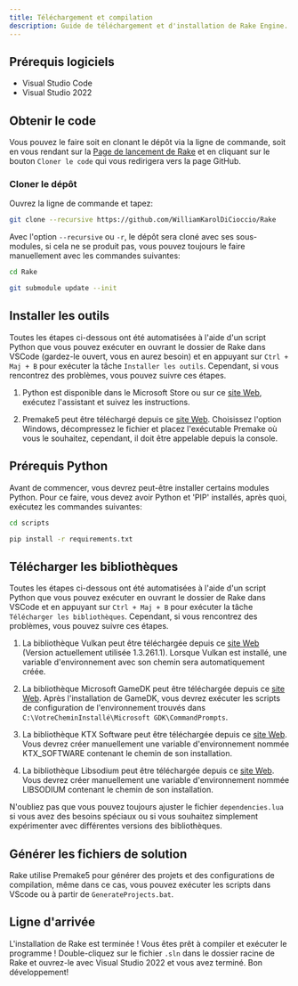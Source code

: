 ```yaml
---
title: Téléchargement et compilation
description: Guide de téléchargement et d'installation de Rake Engine.
---
```


## Prérequis logiciels

- Visual Studio Code
- Visual Studio 2022

## Obtenir le code

Vous pouvez le faire soit en clonant le dépôt via la ligne de commande, soit en vous rendant sur la [Page de lancement de Rake](https://landing-rake-engine.netlify.app) et en cliquant sur le bouton `Cloner le code` qui vous redirigera vers la page GitHub.

### Cloner le dépôt

Ouvrez la ligne de commande et tapez:

```bash
git clone --recursive https://github.com/WilliamKarolDiCioccio/Rake
```

Avec l'option `--recursive` ou `-r`, le dépôt sera cloné avec ses sous-modules, si cela ne se produit pas, vous pouvez toujours le faire manuellement avec les commandes suivantes:

```bash
cd Rake
```
```bash
git submodule update --init
```

## Installer les outils

Toutes les étapes ci-dessous ont été automatisées à l'aide d'un script Python que vous pouvez exécuter en ouvrant le dossier de Rake dans VSCode (gardez-le ouvert, vous en aurez besoin) et en appuyant sur `Ctrl + Maj + B` pour exécuter la tâche `Installer les outils`. Cependant, si vous rencontrez des problèmes, vous pouvez suivre ces étapes.

1. Python est disponible dans le Microsoft Store ou sur ce [site Web](https://www.python.org/downloads/), exécutez l'assistant et suivez les instructions.

2. Premake5 peut être téléchargé depuis ce [site Web](https://premake.github.io/download). Choisissez l'option Windows, décompressez le fichier et placez l'exécutable Premake où vous le souhaitez, cependant, il doit être appelable depuis la console.

## Prérequis Python

Avant de commencer, vous devrez peut-être installer certains modules Python. Pour ce faire, vous devez avoir Python et 'PIP' installés, après quoi, exécutez les commandes suivantes:

```bash
cd scripts
```
```bash
pip install -r requirements.txt
```

## Télécharger les bibliothèques

Toutes les étapes ci-dessous ont été automatisées à l'aide d'un script Python que vous pouvez exécuter en ouvrant le dossier de Rake dans VSCode et en appuyant sur `Ctrl + Maj + B` pour exécuter la tâche `Télécharger les bibliothèques`. Cependant, si vous rencontrez des problèmes, vous pouvez suivre ces étapes.

1. La bibliothèque Vulkan peut être téléchargée depuis ce [site Web](https://sdk.lunarg.com/sdk/download/1.3.261.1/windows/VulkanSDK-1.3.261.1-Installer.exe) (Version actuellement utilisée 1.3.261.1). Lorsque Vulkan est installé, une variable d'environnement avec son chemin sera automatiquement créée.

2. La bibliothèque Microsoft GameDK peut être téléchargée depuis ce [site Web](https://github.com/microsoft/GDK/archive/refs/tags/June_2023_Update_3.zip). Après l'installation de GameDK, vous devrez exécuter les scripts de configuration de l'environnement trouvés dans `C:\VotreCheminInstallé\Microsoft GDK\CommandPrompts`.

3. La bibliothèque KTX Software peut être téléchargée depuis ce [site Web](https://github.com/KhronosGroup/KTX-Software/releases/download/v4.2.1/KTX-Software-4.2.1-Windows-arm64.exe). Vous devrez créer manuellement une variable d'environnement nommée KTX_SOFTWARE contenant le chemin de son installation.

4. La bibliothèque Libsodium peut être téléchargée depuis ce [site Web](https://github.com/jedisct1/libsodium/releases/download/1.0.19-RELEASE/libsodium-1.0.19-msvc.zip). Vous devrez créer manuellement une variable d'environnement nommée LIBSODIUM contenant le chemin de son installation.

N'oubliez pas que vous pouvez toujours ajuster le fichier `dependencies.lua` si vous avez des besoins spéciaux ou si vous souhaitez simplement expérimenter avec différentes versions des bibliothèques.

## Générer les fichiers de solution

Rake utilise Premake5 pour générer des projets et des configurations de compilation, même dans ce cas, vous pouvez exécuter les scripts dans VScode ou à partir de `GenerateProjects.bat`.

## Ligne d'arrivée

L'installation de Rake est terminée ! Vous êtes prêt à compiler et exécuter le programme ! Double-cliquez sur le fichier `.sln` dans le dossier racine de Rake et ouvrez-le avec Visual Studio 2022 et vous avez terminé. Bon développement!